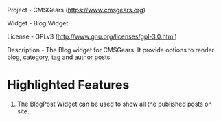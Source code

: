 Project 	- CMSGears (https://www.cmsgears.org)

Widget  	- Blog Widget

License 	- GPLv3 (http://www.gnu.org/licenses/gpl-3.0.html)

Description - The Blog widget for CMSGears. It provide options to render blog, category, tag and author posts.

Highlighted Features
=========================================
1. The BlogPost Widget can be used to show all the published posts on site.
